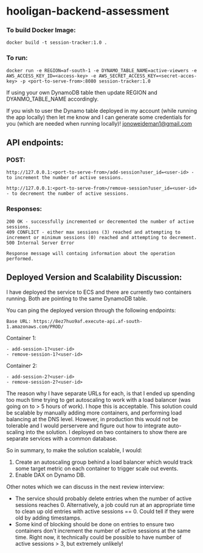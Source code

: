 # hooligan-backend-assessment

### To build Docker Image:
```
docker build -t session-tracker:1.0 .
```

### To run:
```
docker run -e REGION=af-south-1 -e DYNAMO_TABLE_NAME=active-viewers -e AWS_ACCESS_KEY_ID=<access-key> -e AWS_SECRET_ACCESS_KEY=<secret-acces-key> -p <port-to-serve-from>:8080 session-tracker:1.0
```

If using your own DynamoDB table then update REGION and DYANMO_TABLE_NAME accordingly.

If you wish to user the Dynamo table deployed in my account (while running the app locally) then let me know and I can generate some credentials for you (which are needed when running locally)! jonoweideman1@gmail.com

## API endpoints:

### POST:
    http://127.0.0.1:<port-to-serve-from>/add-session?user_id=<user-id> - to increment the number of active sessions.

    http://127.0.0.1:<port-to-serve-from>/remove-session?user_id=<user-id> - to decrement the number of active sessions.


### Responses:
    200 OK - successfully incremented or decremented the number of active sessions.
    409 CONFLICT - either max sessions (3) reached and attempting to increment or minimum sessions (0) reached and attempting to decrement.
    500 Internal Server Error

    Response message will containg information about the operation performed.

## Deployed Version and Scalability Discussion:

I have deployed the service to ECS and there are currently two containers running. Both are pointing to the same DynamoDB table.

You can ping the deployed version through the following endpoints:

```
Base URL: https://8ez7huo9af.execute-api.af-south-1.amazonaws.com/PROD/
```

Container 1:
```
- add-session-1?<user-id>
- remove-session-1?<user-id>
```
Container 2:
```
- add-session-2?<user-id>
- remove-session-2?<user-id>
```

The reason why I have separate URLs for each, is that I ended up spending too much time trying to get autoscaling to work with a load balancer (was going on to > 5 hours of work). I hope this is acceptable. This solution could be scalable by manually adding more containers, and performing load balancing at the DNS level. However, in production this would not be tolerable and I would perservere and figure out how to integrate auto-scaling into the solution. I deployed on two containers to show there are separate services with a common database.

So in summary, to make the solution scalable, I would:

1. Create an autoscaling group behind a load balancer which would track some target metric on each container to trigger scale out events.
2. Enable DAX on Dynamo DB.

Other notes which we can discuss in the next review interview:

- The service should probably delete entries when the number of active sessions reaches 0. Alternatively, a job could run at an appropriate time to clean up old entries with active sessions == 0. Could tell if they were old by adding timestamps.
- Some kind of blocking should be done on entries to ensure two containers don't increment the number of active sessions at the same time. Right now, it technically could be possible to have number of active sessions > 3, but extremely unlikely!